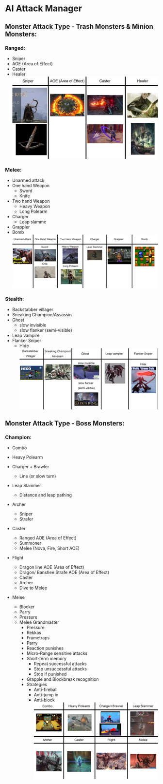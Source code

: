 # AI Attack Manager

## Monster Attack Type - Trash Monsters & Minion Monsters:

### Ranged:
- Sniper
- AOE (Area of Effect)
- Caster 
- Healer
![Ranged](images/Ranged.png?raw=true)

### Melee:
- Unarmed attack
- One hand Weapon
    - Sword
    - Knife
- Two hand Weapon
    - Heavy Weapon
    - Long Polearm
- Charger 
    - Leap slamme
- Grappler
- Bomb
![Melee](images/Melee.png?raw=true)

### Stealth:
- Backstabber villager
- Sneaking Champion/Assassin
- Ghost 
    - slow invisible
    - slow flanker (semi-visible)
- Leap vampire
- Flanker Sniper 
    - Hide
![Stealth](images/Stealth.png?raw=true)


## Monster Attack Type - Boss Monsters:

### Champion:
- Combo

- Heavy Polearm

- Charger + Brawler
    - Line (or slow turn)

- Leap Slammer
    - Distance and leap pathing

- Archer
    - Sniper
    - Strafer

- Caster
    - Ranged AOE (Area of Effect)
    - Summoner
    - Melee (Nova, Fire, Short AOE)

- Flight
    - Dragon line AOE (Area of Effect)
    - Dragon/ Banshee Strafe AOE (Area of Effect)
    - Caster
    - Archer
    - Dive to Melee

- Melee
    - Blocker
    - Parry
    - Pressure
    - Melee Grandmaster
        - Pressure
        - Rekkas
        - Frametraps 
        - Parry 
        - Reaction punishes 
        - Micro-Range sensitive attacks 
        - Short-term memory
            - Repeat successful attacks 
            - Stop unsuccessful attacks 
            - Stop if punished 
        - Grapple and Blockbreak recognition 
        - Strategies 
            - Anti-fireball 
            - Anti-jump in 
            - Anti-block 
    ![Champion](images/Champion.png?raw=true)